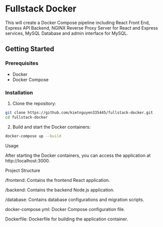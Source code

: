 # Fullstack Docker

This will create a Docker Compose pipeline including React Front End, Express API Backend, NGINX Reverse Proxy Server for React and Express services, MySQL Database and admin interface for MySQL.
## Getting Started

### Prerequisites

- Docker
- Docker Compose

### Installation

   1. Clone the repository:

   ```bash
   git clone https://github.com/kietnguyen335445/fullstack-docker.git
   cd fullstack-docker
   ```
   2. Build and start the Docker containers:
```bash
docker-compose up --build
```
Usage

After starting the Docker containers, you can access the application at http://localhost:3000.

Project Structure

/frontend: Contains the frontend React application.

/backend: Contains the backend Node.js application.

/database: Contains database configurations and migration scripts.

docker-compose.yml: Docker Compose configuration file.

Dockerfile: Dockerfile for building the application container.

